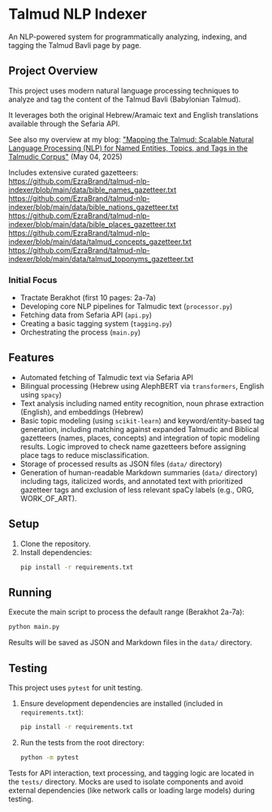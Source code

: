 # Talmud NLP Indexer

An NLP-powered system for programmatically analyzing, indexing, and tagging the Talmud Bavli page by page.

## Project Overview

This project uses modern natural language processing techniques to analyze and tag the content of the Talmud Bavli (Babylonian Talmud). 

It leverages both the original Hebrew/Aramaic text and English translations available through the Sefaria API.

See also my overview at my blog: 
["Mapping the Talmud: Scalable Natural Language Processing (NLP) for Named Entities, Topics, and Tags in the Talmudic Corpus"](https://www.ezrabrand.com/p/mapping-the-talmud-scalable-natural) (May 04, 2025)

Includes extensive curated gazetteers: 
https://github.com/EzraBrand/talmud-nlp-indexer/blob/main/data/bible_names_gazetteer.txt
https://github.com/EzraBrand/talmud-nlp-indexer/blob/main/data/bible_nations_gazetteer.txt
https://github.com/EzraBrand/talmud-nlp-indexer/blob/main/data/bible_places_gazetteer.txt
https://github.com/EzraBrand/talmud-nlp-indexer/blob/main/data/talmud_concepts_gazetteer.txt
https://github.com/EzraBrand/talmud-nlp-indexer/blob/main/data/talmud_toponyms_gazetteer.txt

### Initial Focus
- Tractate Berakhot (first 10 pages: 2a-7a)
- Developing core NLP pipelines for Talmudic text (`processor.py`)
- Fetching data from Sefaria API (`api.py`)
- Creating a basic tagging system (`tagging.py`)
- Orchestrating the process (`main.py`)

## Features

- Automated fetching of Talmudic text via Sefaria API
- Bilingual processing (Hebrew using AlephBERT via `transformers`, English using `spacy`)
- Text analysis including named entity recognition, noun phrase extraction (English), and embeddings (Hebrew)
- Basic topic modeling (using `scikit-learn`) and keyword/entity-based tag generation, including matching against expanded Talmudic and Biblical gazetteers (names, places, concepts) and integration of topic modeling results. Logic improved to check name gazetteers before assigning place tags to reduce misclassification.
- Storage of processed results as JSON files (`data/` directory)
- Generation of human-readable Markdown summaries (`data/` directory) including tags, italicized words, and annotated text with prioritized gazetteer tags and exclusion of less relevant spaCy labels (e.g., ORG, WORK_OF_ART).

## Setup

1.  Clone the repository.
2.  Install dependencies:
    ```bash
    pip install -r requirements.txt
    ```

## Running

Execute the main script to process the default range (Berakhot 2a-7a):

```bash
python main.py
```

Results will be saved as JSON and Markdown files in the `data/` directory.

## Testing

This project uses `pytest` for unit testing.

1.  Ensure development dependencies are installed (included in `requirements.txt`):
    ```bash
    pip install -r requirements.txt 
    ```
2.  Run the tests from the root directory:
    ```bash
    python -m pytest
    ```

Tests for API interaction, text processing, and tagging logic are located in the `tests/` directory. Mocks are used to isolate components and avoid external dependencies (like network calls or loading large models) during testing.
